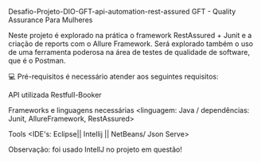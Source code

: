 Desafio-Projeto-DIO-GFT-api-automation-rest-assured
GFT - Quality Assurance Para Mulheres

Neste projeto é explorado na prática o framework RestAssured + Junit e a criação de reports com o Allure Framework. Será explorado também o uso de uma ferramenta poderosa na área de testes de qualidade de software, que é o Postman.

💻 Pré-requisitos
é necessário atender aos seguintes requisitos:

API utilizada Restfull-Booker

Frameworks e linguagens necessárias <linguagem: Java / dependências: Junit, AllureFramework, RestAssured>

Tools <IDE's: Eclipse|| Intellij || NetBeans/ Json Serve>

Observação: foi usado IntellJ no projeto em questão!
